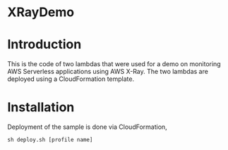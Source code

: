# XRayDemo

# Introduction
This is the code of two lambdas that were used for a demo on monitoring AWS Serverless applications using AWS X-Ray. The two lambdas are deployed using a CloudFormation template.


# Installation
Deployment of the sample is done via CloudFormation, 
```
sh deploy.sh [profile name]
```

